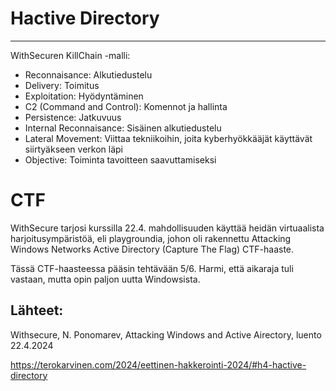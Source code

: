 # Hactive Directory
----



WithSecuren KillChain -malli:

- Reconnaisance: Alkutiedustelu
- Delivery: Toimitus
- Exploitation: Hyödyntäminen
- C2 (Command and Control): Komennot ja hallinta
- Persistence: Jatkuvuus
- Internal Reconnaisance: Sisäinen alkutiedustelu
- Lateral Movement: Viittaa tekniikoihin, joita kyberhyökkääjät käyttävät siirtyäkseen verkon läpi
- Objective: Toiminta tavoitteen saavuttamiseksi


# CTF

WithSecure tarjosi kurssilla 22.4. mahdollisuuden käyttää heidän virtuaalista harjoitusympäristöä, eli playgroundia, johon oli rakennettu Attacking Windows Networks Active Directory (Capture The Flag) CTF-haaste. 

Tässä CTF-haasteessa pääsin tehtävään 5/6. Harmi, että aikaraja tuli vastaan, mutta opin paljon uutta Windowsista.








## Lähteet:

Withsecure, N. Ponomarev, Attacking Windows and Active Airectory, luento 22.4.2024

https://terokarvinen.com/2024/eettinen-hakkerointi-2024/#h4-hactive-directory
